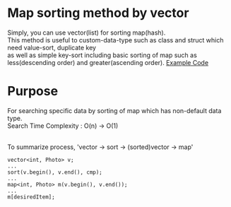 # Map sorting method by vector
Simply, you can use vector(list) for sorting map(hash). </br>
This method is useful to custom-data-type such as class and struct which need value-sort, duplicate key </br>
as well as simple key-sort including basic sorting of map such as less(descending order) and greater(ascending order). 
[Example Code](ExampleCode.cpp)

# Purpose
For searching specific data by sorting of map which has non-default data type. </br>
Search Time Complexity : O(n) -> O(1) </br></br>


To summarize process, 'vector -> sort -> (sorted)vector -> map'

```
vector<int, Photo> v;
...
sort(v.begin(), v.end(), cmp);
... 
map<int, Photo> m(v.begin(), v.end());
...
m[desiredItem];
```
